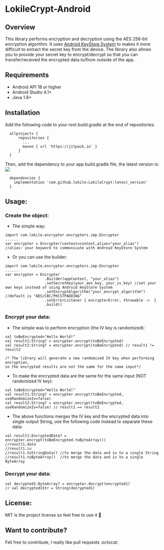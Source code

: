 # LokileCrypt-Android



## Overview
This library performs encryption and decryption using the AES 256-bit encryption algorithm. It uses [Android KeyStore System](https://developer.android.com/training/articles/keystore.html) to makes it more difficult to extract the secret key from the device. 
The library also allows you to provide your secret key to encrypt/decrypt so that you can transfer/received the encrypted data to/from outside of the app.

## Requirements
- Android API 18 or higher
- Android Studio 4.1+
- Java 1.8+

## Installation
Add the following code to your root build.gradle at the end of repositories:
```
  allprojects {
      repositories {
        ...
        maven { url 'https://jitpack.io' }
      }
  }
```
Then, add the dependency to your app build.gradle file, the latest version is: [![](https://jitpack.io/v/lokile/LokileCrypt.svg)](https://jitpack.io/#lokile/LokileCrypt)
```
  dependencies {
    implementation 'com.github.lokile:LokileCrypt:latest_version'
  }
```

## Usage:
### Create the object:
- The simple way:
```
import com.lokile.encrypter.encrypters.imp.Encrypter
......
var encrypter = Encrypter(context=context,alias="your_alias")
//alias: your keyword to communicate with Android KeyStore System
```
- Or you can use the builder:
```
import com.lokile.encrypter.encrypters.imp.Encrypter
......
var encrypter = Encrypter
                  .Builder(appContext, "your_alias")
                  .setSecretKey(your_aes_key, your_iv_key) //set your own keys instead of using Android KeyStore System
                  .setEncryptAlgorithm("your_encrypt_algorithm") //default is "AES/CBC/PKCS7PADDING"
                  .setErrorListener { encrypterError, throwable ->  }
                  .build()
```
### Encrypt your data:
- The simple was to perform encryption (the IV key is randomized):
```
val toBeEncrypted="Hello World!"
val result1:String? = encrypter.encrypt(toBeEncrypted)
val result2:String? = encrypter.encrypt(toBeEncrypted) // result1 != result2

/* The library will generate a new randomized IV key when performing encryption,
so the encrypted results are not the same for the same input*/
```
- To make the encrypted data are the same for the same input (NOT randomized IV key):
```
val toBeEncrypted="Hello World!"
val result1:String? = encrypter.encrypt(toBeEncrypted, useRandomizeIv=false)
val result2:String? = encrypter.encrypt(toBeEncrypted, useRandomizeIv=false) // result1 == result2
```
- The above functions merges the IV key and the encrypted data into single output String, use the following code instead to separate these data:
```
val result1:EncryptedData? = encrypter.encrypt(toBeEncrypted.toByteArray())
//result1.data
//result1.iv
//result1.toStringData() //to merge the data and iv to a single String
//result1.toByteArray()  //to merge the data and iv to a single ByteArray
```

### Decrypt your data:

```
val decrypted1:ByteArray? = encrypter.decrypt(encrypted1)
// val decrypted1Str = String(decrypted1)
```

## License:
MIT is the project license so feel free to use it :tada:

## Want to contribute? ##

Fell free to contribute, I really like pull requests :octocat:
